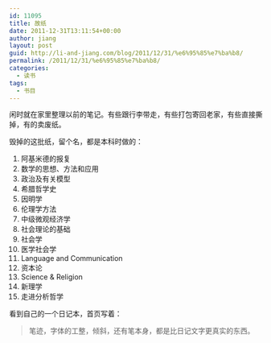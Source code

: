 ```yaml
---
id: 11095
title: 故纸
date: 2011-12-31T13:11:54+00:00
author: jiang
layout: post
guid: http://li-and-jiang.com/blog/2011/12/31/%e6%95%85%e7%ba%b8/
permalink: /2011/12/31/%e6%95%85%e7%ba%b8/
categories:
  - 读书
tags:
  - 书目
---
```

闲时就在家里整理以前的笔记。有些跟行李带走，有些打包寄回老家，有些直接撕掉，有的卖废纸。

毁掉的这批纸，留个名，都是本科时做的：

  1. 阿基米德的报复 
  2. 数学的思想、方法和应用 
  3. 政治及有关模型 
  4. 希腊哲学史 
  5. 因明学 
  6. 伦理学方法 
  7. 中级微观经济学 
  8. 社会理论的基础 
  9. 社会学 
 10. 医学社会学 
 11. Language and Communication 
 12. 资本论 
 13. Science & Religion 
 14. 新理学 
 15. 走进分析哲学 

看到自己的一个日记本，首页写着：

> 笔迹，字体的工整，倾斜，还有笔本身，都是比日记文字更真实的东西。